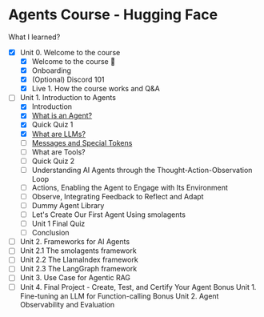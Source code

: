 # Agents Course - Hugging Face

What I learned?

- [x] Unit 0. Welcome to the course
    - [x] Welcome to the course 🤗
    - [x] Onboarding
    - [x] (Optional) Discord 101
    - [x] Live 1. How the course works and Q&A

- [ ] Unit 1. Introduction to Agents
    - [x] Introduction
    - [x] [What is an Agent?](./units/unit-01/01-what-is-agents.md)
    - [x] Quick Quiz 1
    - [x] [What are LLMs?](./units/unit-01/02-what-are-llms.md)
    - [ ] [Messages and Special Tokens](./units/unit-01/03-messages-and-special-tokens.md)
    - [ ] What are Tools?
    - [ ] Quick Quiz 2
    - [ ] Understanding AI Agents through the Thought-Action-Observation Loop
    - [ ] Actions, Enabling the Agent to Engage with Its Environment
    - [ ] Observe, Integrating Feedback to Reflect and Adapt
    - [ ] Dummy Agent Library
    - [ ] Let's Create Our First Agent Using smolagents
    - [ ] Unit 1 Final Quiz
    - [ ] Conclusion

- [ ] Unit 2. Frameworks for AI Agents
- [ ] Unit 2.1 The smolagents framework
- [ ] Unit 2.2 The LlamaIndex framework
- [ ] Unit 2.3 The LangGraph framework
- [ ] Unit 3. Use Case for Agentic RAG
- [ ] Unit 4. Final Project - Create, Test, and Certify Your Agent
Bonus Unit 1. Fine-tuning an LLM for Function-calling
Bonus Unit 2. Agent Observability and Evaluation